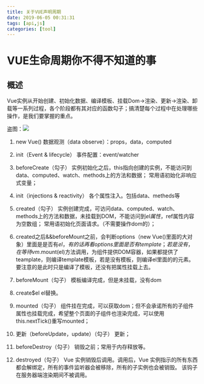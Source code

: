 ```yaml
---
title: 关于VUE声明周期
date: 2019-06-05 00:31:31
tags: [api,js]
categories: [tool]
---
```

# VUE生命周期你不得不知道的事

## 概述
Vue实例从开始创建、初始化数据、编译模板、挂载Dom->渲染、更新->渲染、卸载等一系列过程，各个阶段都有其对应的函数勾子；搞清楚每个过程中在处理哪些操作，是我们要掌握的重点。

盗图：<img src="http://jbcdn2.b0.upaiyun.com/2018/05/b953c074a1d8efe8d75d842807e46252.png" />

1. new Vue()
数据观测（data observe）：props，data，computed

2. init（Event & lifecycle）
事件配置：event/watcher

3. beforeCreate（勾子）
实例初始化之后，this指向创建的实例，不能访问到data、computed、watch、methods上的方法和数据；
常用语初始化非响应式变量；

4. init（injections & reactivity）
各个属性注入。包括data、metheds等

5. created（勾子）
实例创建完成，可访问data、computed、watch、methods上的方法和数据，未挂载到DOM，不能访问到$el属性，$ref属性内容为空数组；
常用语初始化页面请求。（不需要操作dom的）；

6. created之后&&beforeMount之前，会判断options（new Vue()里面的大对象）里面是是否有$el，有的话再看options里面是否有template；若是没有，在等待vm.$mount(el)方法调用，为组件提供DOM容器，如果都提供了teamplate，则编译template模板，若是没有模板，则编译el里面的的元素。要注意的是此时只是编译了模板，还没有把属性挂载上去。

7. beforeMount（勾子）
模板编译完成，但是未挂载，没有dom

8. create$el
el替换。

9. mounted（勾子）
组件挂在完成，可以获取dom；但不会承诺所有的子组件属性也挂载完成，希望整个页面的子组件也渲染完成，可以使用this.nextTick()重写mounted；

10. 更新（beforeUpdate，update）（勾子）
更新；

11. beforeDestroy（勾子）
销毁之前；常用于内存释放等。

12. destroyed（勾子）
Vue 实例销毁后调用。调用后，Vue 实例指示的所有东西都会解绑定，所有的事件监听器会被移除，所有的子实例也会被销毁。 该钩子在服务器端渲染期间不被调用。